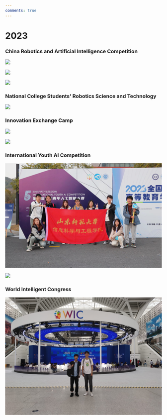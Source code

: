 ```yaml
---
comments: true
---
```


# 2023

### China Robotics and Artificial Intelligence Competition



![](https://raw.githubusercontent.com/SDNURoboticsAILab/ImageBed/master/photos_cl/20240721202407212308299.JPG)

![](https://raw.githubusercontent.com/SDNURoboticsAILab/ImageBed/master/photos_cl/20240721202407212308298.JPG)

![](https://raw.githubusercontent.com/SDNURoboticsAILab/ImageBed/master/photos_cl/20240721202407212308300.JPG)

### National College Students' Robotics Science and Technology 



![](https://raw.githubusercontent.com/SDNURoboticsAILab/ImageBed/master/photos_cl/20240721202407212320713.JPG)

### Innovation Exchange Camp

![](https://raw.githubusercontent.com/SDNURoboticsAILab/ImageBed/master/photos_cl/20240721202407212320714.JPG)

![](https://raw.githubusercontent.com/SDNURoboticsAILab/ImageBed/master/photos_cl/20240721202407212320713.JPG)

### International Youth AI Competition

![](https://raw.githubusercontent.com/SDNURoboticsAILab/ImageBed/master/photos_cl/20240721202407212330241.jpg)

![](https://raw.githubusercontent.com/SDNURoboticsAILab/ImageBed/master/photos_cl/20240721202407212330244.JPG)

### World Intelligent Congress

![](https://raw.githubusercontent.com/SDNURoboticsAILab/ImageBed/master/photos_cl/20240721202407212304614.jpg)